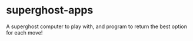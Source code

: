 # superghost-apps
A superghost computer to play with, and program to return the best option for each move!
